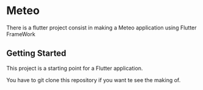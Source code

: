# Meteo

There is a flutter project consist in making a Meteo application using Flutter FrameWork

## Getting Started

This project is a starting point for a Flutter application.

You have to git clone this repository if you want te see the making of.
